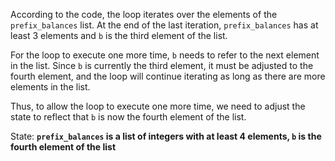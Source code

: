 According to the code, the loop iterates over the elements of the `prefix_balances` list. At the end of the last iteration, `prefix_balances` has at least 3 elements and `b` is the third element of the list. 

For the loop to execute one more time, `b` needs to refer to the next element in the list. Since `b` is currently the third element, it must be adjusted to the fourth element, and the loop will continue iterating as long as there are more elements in the list.

Thus, to allow the loop to execute one more time, we need to adjust the state to reflect that `b` is now the fourth element of the list.

State: **`prefix_balances` is a list of integers with at least 4 elements, `b` is the fourth element of the list**